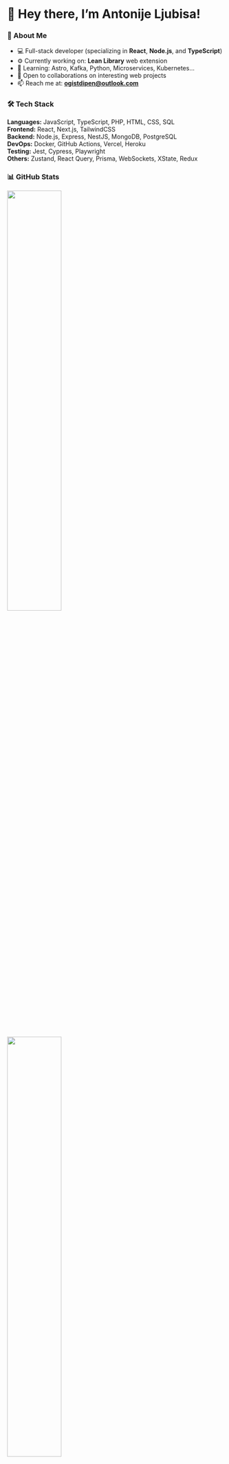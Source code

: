 # 👋 Hey there, I’m Antonije Ljubisa!


### 🧠 About Me

- 💻 Full-stack developer (specializing in **React**, **Node.js**, and **TypeScript**)
- ⚙️ Currently working on: **Lean Library** web extension
- 🌱 Learning: Astro, Kafka, Python, Microservices, Kubernetes...
- 🤝 Open to collaborations on interesting web projects
- 📫 Reach me at: **ogistdipen@outlook.com**

### 🛠️ Tech Stack

**Languages:** JavaScript, TypeScript, PHP, HTML, CSS, SQL  
**Frontend:** React, Next.js, TailwindCSS  
**Backend:** Node.js, Express, NestJS, MongoDB, PostgreSQL  
**DevOps:** Docker, GitHub Actions, Vercel, Heroku  
**Testing:** Jest, Cypress, Playwright  
**Others:** Zustand, React Query, Prisma, WebSockets, XState, Redux


### 📊 GitHub Stats

<div>
  <p align="start">
    <img src="https://github-readme-stats.vercel.app/api?username=Luffylando&show_icons=true&count_private=true&theme=tokyonight&hide_border=true&border_radius=20" width="50%" />
  </p>
  <p align="start">
    <img src="https://github-readme-stats.vercel.app/api/top-langs/?username=Luffylando&layout=compact&theme=tokyonight&count_private=true&hide_border=true&border_radius=20" width="50%" />
  </p>
  <p align="start">
    <img src="https://github-readme-streak-stats.herokuapp.com/?user=Luffylando&theme=tokyonight&hide_border=true&count_private=true&border_radius=20" width="50%" />
  </p>
</div>

